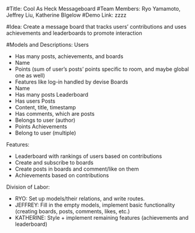 #Title:
Cool As Heck Messageboard
#Team Members:
Ryo Yamamoto, Jeffrey Liu, Katherine BIgelow
#Demo Link:
 zzzz

#Idea:
Create a message board that tracks users’ contributions and uses achievements and leaderboards to promote interaction

#Models and Descriptions:
Users
- Has many posts, achievements, and boards
- Name
- Points (sum of user’s posts’ points specific to room, and maybe global one as well)
- Features like log-in handled by devise
Boards
- Name
- Has many posts
Leaderboard
- Has users
Posts
- Content, title, timestamp
- Has comments, which are posts
- Belongs to user (author)
- Points
Achievements
- Belong to user (multiple)

Features:
* Leaderboard with rankings of users based on contributions
* Create and subscribe to boards
* Create posts in boards and comment/like on them
* Achievements based on contributions

Division of Labor:
* RYO: Set up models/their relations, and write routes.
* JEFFREY: Fill in the empty models, implement basic functionality (creating boards, posts, comments, likes, etc.)
* KATHERINE: Style + implement remaining features (achievements and leaderboard)
